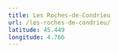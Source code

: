 ```yaml
---
title: Les Roches-de-Condrieu
url: /les-roches-de-condrieu/
latitude: 45.449
longitude: 4.766
---
```

